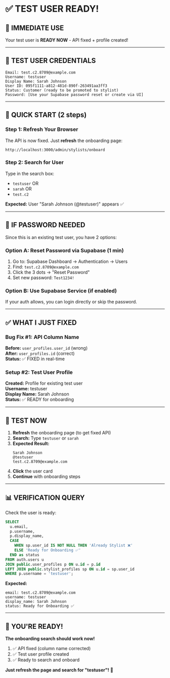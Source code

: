 # ✅ TEST USER READY!

## 🎯 IMMEDIATE USE

Your test user is **READY NOW** - API fixed + profile created!

---

## 🔐 TEST USER CREDENTIALS

```
Email: test.c2.8709@example.com
Username: testuser
Display Name: Sarah Johnson
User ID: 095f1111-a812-481d-890f-263491aa3ff3
Status: Customer (ready to be promoted to stylist)
Password: [Use your Supabase password reset or create via UI]
```

---

## 🚀 QUICK START (2 steps)

### Step 1: Refresh Your Browser
The API is now fixed. Just **refresh** the onboarding page:
```
http://localhost:3000/admin/stylists/onboard
```

### Step 2: Search for User
Type in the search box:
- `testuser` OR
- `sarah` OR  
- `test.c2`

**Expected:** User "Sarah Johnson (@testuser)" appears ✅

---

## 📝 IF PASSWORD NEEDED

Since this is an existing test user, you have 2 options:

### Option A: Reset Password via Supabase (1 min)
1. Go to: Supabase Dashboard → Authentication → Users
2. Find: `test.c2.8709@example.com`
3. Click the 3 dots → "Reset Password"
4. Set new password: `Test1234!`

### Option B: Use Supabase Service (if enabled)
If your auth allows, you can login directly or skip the password.

---

## ✅ WHAT I JUST FIXED

### Bug Fix #1: API Column Name
**Before:** `user_profiles.user_id` (wrong)  
**After:** `user_profiles.id` (correct)  
**Status:** ✅ FIXED in real-time

### Setup #2: Test User Profile
**Created:** Profile for existing test user  
**Username:** testuser  
**Display Name:** Sarah Johnson  
**Status:** ✅ READY for onboarding

---

## 🧪 TEST NOW

1. **Refresh** the onboarding page (to get fixed API)
2. **Search:** Type `testuser` or `sarah`
3. **Expected Result:**
   ```
   Sarah Johnson
   @testuser
   test.c2.8709@example.com
   ```
4. **Click** the user card
5. **Continue** with onboarding steps

---

## 📊 VERIFICATION QUERY

Check the user is ready:
```sql
SELECT 
  u.email,
  p.username,
  p.display_name,
  CASE 
    WHEN sp.user_id IS NOT NULL THEN 'Already Stylist ❌'
    ELSE 'Ready for Onboarding ✅'
  END as status
FROM auth.users u
JOIN public.user_profiles p ON u.id = p.id
LEFT JOIN public.stylist_profiles sp ON u.id = sp.user_id
WHERE p.username = 'testuser';
```

**Expected:**
```
email: test.c2.8709@example.com
username: testuser
display_name: Sarah Johnson
status: Ready for Onboarding ✅
```

---

## 🎉 YOU'RE READY!

**The onboarding search should work now!**

1. ✅ API fixed (column name corrected)
2. ✅ Test user profile created
3. ✅ Ready to search and onboard

**Just refresh the page and search for "testuser"!** 🚀

